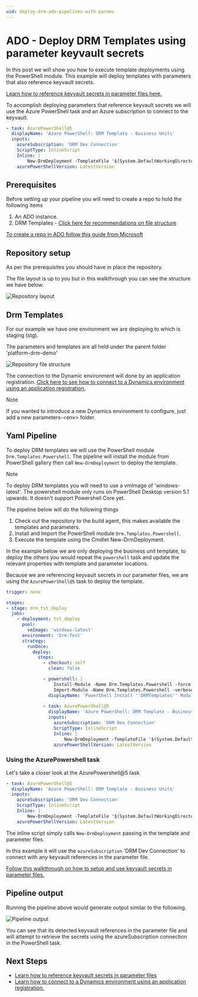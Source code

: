 ```yaml
---
uid: deploy-drm-ado-pipelines-with-params
---
```


# ADO - Deploy DRM Templates using parameter keyvault secrets

In this post we will show you how to execute template deployments
using the PowerShell module.  This example will deploy templates with parameters that 
also reference keyvault secrets.

[Learn how to reference keyvault secrets in parameter files here.](xref:reference-keyvault-secrets)

To accomplish deploying parameters that reference keyvault secrets we will use the Azure PowerShell task
and an Azure subscription to connect to the keyvault.

```yaml
- task: AzurePowerShell@5
  displayName: 'Azure PowerShell: DRM Template - Business Units'
  inputs:                  
    azureSubscription: 'DRM Dev Connection'
    ScriptType: InlineScript
    Inline: |
        New-DrmDeployment -TemplateFile '$(System.DefaultWorkingDirectory)\platform-drm-demo\templates\demo_businessunits.json' -TemplateParameterFile '$(System.DefaultWorkingDirectory)\platform-drm-demo\parameters-stg\demo_businessunits.params.json'
    azurePowerShellVersion: LatestVersion         
```

## Prerequisites

Before setting up your pipeline you will need to create a repo to hold
the following items

1. An ADO instance.
2. DRM Templates - [Click here for recommendations on file structure](xref:recommended-file-structure)

[To create a repo in ADO follow this guide from Microsoft](https://learn.microsoft.com/en-us/azure/devops/repos/git/create-new-repo?view=azure-devops)

## Repository setup

As per the prerequisites you should have in place the repository.

The file layout is up to you but in this walkthrough you can see the structure we
have below.

![Repository layout](/images/ado-repo_layoutv2.png "Repository layout")

## Drm Templates

For our example we have one environment we are deploying to which is staging (stg).

The parameters and templates are all held under the parent folder 'platform-drm-demo'

![Repository file structure](/images/ado-repo_drmlayout.png "Repository file structure")

The connection to the Dynamic environment will done by an application registration.
[Click here to see how to connect to a Dynamics environment using an application registration.](xref:connect-to-dynamics-with-app-registration)

>[!NOTE]
>If you wanted to introduce a new Dynamics environment to configure, just add a new parameters-\<env\> folder.

## Yaml Pipeline

To deploy DRM templates we will use the PowerShell module ```Drm.Templates.Powershell```.
The pipeline will install the module from PowerShell gallery then call ```New-DrmDeployment``` to deploy
the template.

>[!NOTE]
>To deploy DRM templates you will need to use a vmImage of 'windows-latest'.  The powershell
module only runs on PowerShell Desktop version 5.1 upwards. It doesn't support Powershell Core yet.

The pipeline below will do the following things

1. Check out the repository to the build agent, this makes available the templates and parameters.
2. Install and Import the PowerShell module ```Drm.Templates.Powershell```.
3. Execute the template using the Cmdlet New-DrmDeployment.

In the example below we are only deploying the business unit template, to deploy the others 
you would repeat the ```powershell``` task and update the relevant properties with template and
parameter locations.

Because we are referencing keyvault secrets in our parameter files, we are using the ```AzurePowerShell@5```
task to deploy the template.

``` yaml
trigger: none

stages:
- stage: drm_tst_deploy
  jobs:
    - deployment: tst_deploy
      pool:
        vmImage: 'windows-latest'
      environment: 'Drm-Test'
      strategy:
        runOnce:
          deploy:
            steps:
              - checkout: self
                clean: false

              - powershell: |
                  Install-Module -Name Drm.Templates.Powershell -force -verbose
                  Import-Module -Name Drm.Templates.Powershell -verbose
                displayName: 'PowerShell Install ''DRMTemplates'' Module'
              
              - task: AzurePowerShell@5
                displayName: 'Azure PowerShell: DRM Template - Business Units'
                inputs:                  
                  azureSubscription: 'DRM Dev Connection'
                  ScriptType: InlineScript
                  Inline: |
                      New-DrmDeployment -TemplateFile '$(System.DefaultWorkingDirectory)\platform-drm-demo\templates\demo_businessunits.json' -TemplateParameterFile '$(System.DefaultWorkingDirectory)\platform-drm-demo\parameters-stg\demo_businessunits.params.json'
                  azurePowerShellVersion: LatestVersion         
```

### Using the AzurePowershell task

Let's take a closer look at the AzurePowershell@5 task

```yaml
- task: AzurePowerShell@5
  displayName: 'Azure PowerShell: DRM Template - Business Units'
  inputs:                  
    azureSubscription: 'DRM Dev Connection'
    ScriptType: InlineScript
    Inline: |
        New-DrmDeployment -TemplateFile '$(System.DefaultWorkingDirectory)\platform-drm-demo\templates\demo_businessunits.json' -TemplateParameterFile '$(System.DefaultWorkingDirectory)\platform-drm-demo\parameters-stg\demo_businessunits.params.json'
    azurePowerShellVersion: LatestVersion    
```

The inline script simply calls ```New-DrmDeployment``` passing in the template and parameter files.

In this example it will use the ```azureSubscription``` 'DRM Dev Connection' to connect with any keyvault references in the 
parameter file.

[Follow this walkthrough on how to setup and use keyvault secrets in parameter files.](xref:reference-keyvault-secrets)

## Pipeline output

Running the pipeline above would generate output similar to the following.

![Pipeline output](/images/ado-pipeline_output-keyvault.png "Pipeline output")

You can see that its detected keyvault references in the parameter file and will attempt to
retrieve the secrets using the azureSubscription connection in the PowerShell task.

## Next Steps

- [Learn how to reference keyvault secrets in parameter files](xref:reference-keyvault-secrets)
- [Learn how to connect to a Dynamics environment using an application registration.](xref:connect-to-dynamics-with-app-registration)